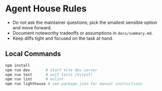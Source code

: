 # Agent House Rules

- Do not ask the maintainer questions; pick the smallest sensible option and move forward.
- Document noteworthy tradeoffs or assumptions in `docs/summary.md`.
- Keep diffs tight and focused on the task at hand.

## Local Commands

```bash
npm install
npm run dev       # start Vite dev server
npm run test      # unit tests (Vitest)
npm run lint      # eslint
npm run lighthouse # see package.json for manual instructions
```
